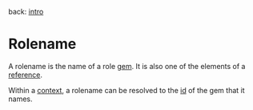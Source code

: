 back: [intro](../intro.md)

# Rolename

A rolename is the name of a role [gem](basics/gem.md). It is also one of the elements of a [reference](basics/reference.md).

Within a [context](basics/context.md), a rolename can be resolved to the [id](basics/id.md) of the gem that it names.